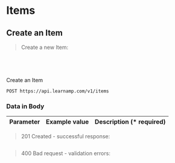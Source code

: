 # Items





## Create an Item

> Create a new Item:

```shell
```

```ruby
```

```python
```

```php
```

Create an Item

`POST https://api.learnamp.com/v1/items`

### Data in Body

Parameter | Example value | Description (* required)
--------- | ------- | -----------

> 201 Created - successful response:

```json
```

> 400 Bad request - validation errors:

```json

```